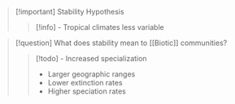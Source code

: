 > [!important] Stability Hypothesis
> > [!info] - Tropical climates less variable

> [!question] What does stability mean to [[Biotic]] communities?
> > [!todo] - Increased specialization
> > - Larger geographic ranges
> > - Lower extinction rates
> > - Higher speciation rates
